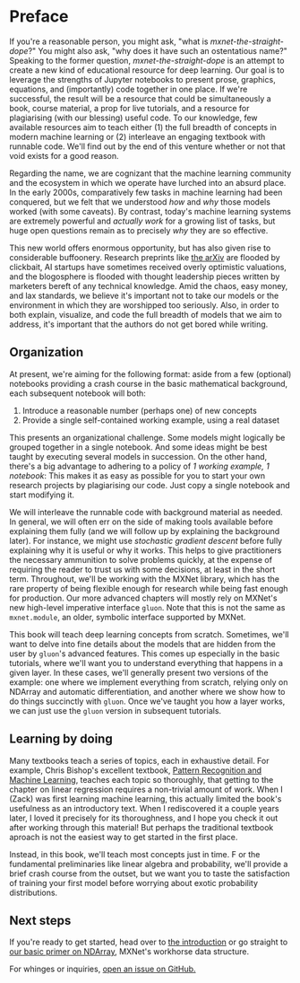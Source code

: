 # Preface

If you're a reasonable person, you might ask, "what is
*mxnet-the-straight-dope*?" You might also ask, "why does it have such an
ostentatious name?" Speaking to the former question, *mxnet-the-straight-dope*
is an attempt to create a new kind of educational resource for deep
learning. Our goal is to leverage the strengths of Jupyter notebooks to present
prose, graphics, equations, and (importantly) code together in one place. If
we're successful, the result will be a resource that could be simultaneously a
book, course material, a prop for live tutorials, and a resource for
plagiarising (with our blessing) useful code. To our knowledge, few available
resources aim to teach either (1) the full breadth of concepts in modern machine
learning or (2) interleave an engaging textbook with runnable code. We'll find
out by the end of this venture whether or not that void exists for a good
reason.

Regarding the name, we are cognizant that the machine learning community and the
ecosystem in which we operate have lurched into an absurd place. In the early
2000s, comparatively few tasks in machine learning had been conquered, but we
felt that we understood *how* and *why* those models worked (with some
caveats). By contrast, today's machine learning systems are extremely powerful
and *actually work* for a growing list of tasks, but huge open questions remain
as to precisely *why* they are so effective.

This new world offers enormous opportunity, but has also given rise to
considerable buffoonery. Research preprints like [the arXiv](http://arxiv.org)
are flooded by clickbait, AI startups have sometimes received overly optimistic
valuations, and the blogosphere is flooded with thought leadership pieces
written by marketers bereft of any technical knowledge. Amid the chaos, easy
money, and lax standards, we believe it's important not to take our models or
the environment in which they are worshipped too seriously. Also, in order to
both explain, visualize, and code the full breadth of models that we aim to
address, it's important that the authors do not get bored while writing.

## Organization

At present, we're aiming for the following format: aside from a few (optional)
notebooks providing a crash course in the basic mathematical background, each
subsequent notebook will both:

1. Introduce a reasonable number (perhaps one) of new concepts
2. Provide a single self-contained working example, using a real dataset

This presents an organizational challenge. Some models might logically be
grouped together in a single notebook.  And some ideas might be best taught by
executing several models in succession.  On the other hand, there's a big
advantage to adhering to a policy of *1 working example, 1 notebook*: This makes
it as easy as possible for you to start your own research projects by
plagiarising our code. Just copy a single notebook and start modifying it.

We will interleave the runnable code with background material as needed.  In
general, we will often err on the side of making tools available before
explaining them fully (and we will follow up by explaining the background
later).  For instance, we might use *stochastic gradient descent* before fully
explaining why it is useful or why it works.  This helps to give practitioners
the necessary ammunition to solve problems quickly, at the expense of requiring
the reader to trust us with some decisions, at least in the short term.
Throughout, we'll be working with the MXNet library, which has the rare property
of being flexible enough for research while being fast enough for production.
Our more advanced chapters will mostly rely on MXNet's new high-level imperative
interface ``gluon``.  Note that this is not the same as ``mxnet.module``, an
older, symbolic interface supported by MXNet.

This book will teach deep learning concepts from scratch.  Sometimes, we'll want
to delve into fine details about the models that are hidden from the user by
``gluon``'s advanced features.  This comes up especially in the basic tutorials,
where we'll want you to understand everything that happens in a given layer.  In
these cases, we'll generally present two versions of the example: one where we
implement everything from scratch, relying only on NDArray and automatic
differentiation, and another where we show how to do things succinctly with
``gluon``.  Once we've taught you how a layer works, we can just use the
``gluon`` version in subsequent tutorials.

## Learning by doing

Many textbooks teach a series of topics, each in exhaustive detail. For example,
Chris Bishop's excellent textbook,
[Pattern Recognition and Machine Learning](https://www.amazon.com/Pattern-Recognition-Learning-Information-Statistics/dp/0387310738),
teaches each topic so thoroughly, that getting to the chapter on linear
regression requires a non-trivial amount of work. When I (Zack) was first
learning machine learning, this actually limited the book's usefulness as an
introductory text. When I rediscovered it a couple years later, I loved it
precisely for its thoroughness, and I hope you check it out after working
through this material! But perhaps the traditional textbook aproach is not the
easiest way to get started in the first place.

Instead, in this book, we'll teach most concepts just in time. F or the
fundamental preliminaries like linear algebra and probability, we'll provide a
brief crash course from the outset, but we want you to taste the satisfaction of
training your first model before worrying about exotic probability
distributions.

## Next steps

If you're ready to get started, head over to
[the introduction](./introduction.md) or go straight to
[our basic primer on NDArray](./ndarray.md), MXNet's workhorse data structure.


For whinges or inquiries,
[open an issue on GitHub.](https://github.com/zackchase/mxnet-the-straight-dope)
